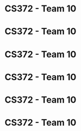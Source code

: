 # CS372 - Team 10
# CS372 - Team 10
# CS372 - Team 10
# CS372 - Team 10
# CS372 - Team 10
# CS372 - Team 10

